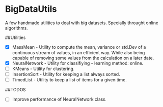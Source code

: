 # BigDataUtils
A few handmade utilities to deal with big datasets.
Specially throught online algorithms.

##Utilities
- [x] MassMean - Utility to compute the mean, variance or std.Dev of a continuous stream of values, in an efficient way. While also being capable of removing some values from the calculation on a later date.
- [x] NeuralNetwork - Utility for classifiying - learning method: online.
- [ ] KMeans - Utility for clustering.
- [ ] InsertionSort - Utility for keeping a list always sorted.
- [ ] TimedList - Utility to keep a list of items for a given time.

##TODOS
- [ ] Improve performance of NeuralNetwork class.
